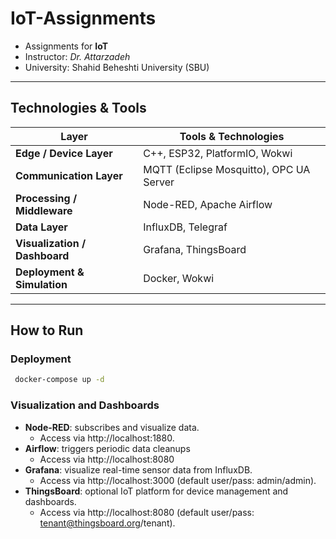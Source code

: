 # IoT-Assignments

+ Assignments for **IoT**
+ Instructor: *Dr. Attarzadeh*
+ University: Shahid Beheshti University (SBU)

---

## Technologies & Tools

| Layer | Tools & Technologies |
|-------|----------------------|
| **Edge / Device Layer** | C++, ESP32, PlatformIO, Wokwi |
| **Communication Layer** | MQTT (Eclipse Mosquitto), OPC UA Server |
| **Processing / Middleware** | Node-RED, Apache Airflow |
| **Data Layer** | InfluxDB, Telegraf |
| **Visualization / Dashboard** | Grafana, ThingsBoard |
| **Deployment & Simulation** | Docker, Wokwi |

---

## How to Run

### Deployment

  ```bash
   docker-compose up -d
  ```

### Visualization and Dashboards

+ **Node-RED**: subscribes and visualize data.
  - Access via http://localhost:1880.
+ **Airflow**: triggers periodic data cleanups
  - Access via http://localhost:8080
+ **Grafana**: visualize real-time sensor data from InfluxDB.
  - Access via http://localhost:3000 (default user/pass: admin/admin).
+ **ThingsBoard**: optional IoT platform for device management and dashboards.
  - Access via http://localhost:8080 (default user/pass: tenant@thingsboard.org/tenant).



